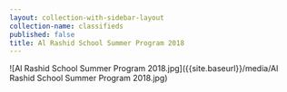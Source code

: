```yaml
---
layout: collection-with-sidebar-layout
collection-name: classifieds
published: false
title: Al Rashid School Summer Program 2018
---
```

![Al Rashid School Summer Program 2018.jpg]({{site.baseurl}}/media/Al Rashid School Summer Program 2018.jpg)

